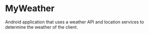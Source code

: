 # MyWeather
Android application that uses a weather API and location services to determine the weather of the client.
